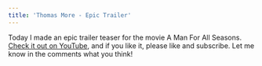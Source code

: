 ```yaml
---
title: 'Thomas More - Epic Trailer'
---
```


Today I made an epic trailer teaser for the movie A Man For All Seasons. [Check it out on YouTube](https://www.youtube.com/watch?v=LWpm3M1zpMw), and if you like it, please like and subscribe. Let me know in the comments what you think!

<!-- <div class="embed-container">
  <iframe allowfullscreen="allowfullscreen" frameborder="0" src="https://www.youtube.com/embed/LWpm3M1zpMw"></iframe>
</div> -->

